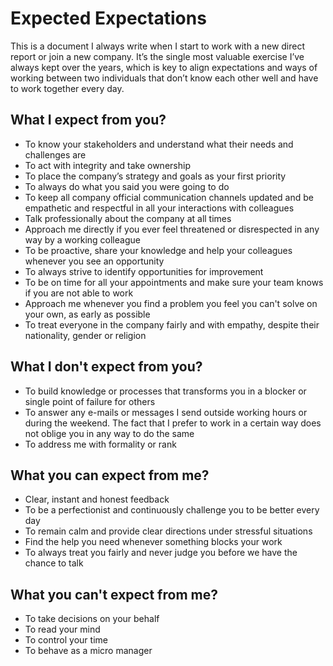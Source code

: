 # Expected Expectations

This is a document I always write when I start to work with a new direct report or join a new company. It’s the single most valuable exercise I’ve always kept over the years, which is key to align expectations and ways of working between two individuals that don’t know each other well and have to work together every day.

## What I expect from you?

- To know your stakeholders and understand what their needs and challenges are
- To act with integrity and take ownership
- To place the company’s strategy and goals as your first priority
- To always do what you said you were going to do
- To keep all company official communication channels updated and be empathetic and respectful in all your interactions with colleagues
- Talk professionally about the company at all times
- Approach me directly if you ever feel threatened or disrespected in any way by a working colleague
- To be proactive, share your knowledge and help your colleagues whenever you see an opportunity
- To always strive to identify opportunities for improvement
- To be on time for all your appointments and make sure your team knows if you are not able to work
- Approach me whenever you find a problem you feel you can't solve on your own, as early as possible
- To treat everyone in the company fairly and with empathy, despite their nationality, gender or religion

## What I don't expect from you?

- To build knowledge or processes that transforms you in a blocker or single point of failure for others
- To answer any e-mails or messages I send outside working hours or during the weekend. The fact that I prefer to work in a certain way does not oblige you in any way to do the same
- To address me with formality or rank

## What you can expect from me?

- Clear, instant and honest feedback
- To be a perfectionist and continuously challenge you to be better every day
- To remain calm and provide clear directions under stressful situations
- Find the help you need whenever something blocks your work
- To always treat you fairly and never judge you before we have the chance to talk

## What you can't expect from me?

- To take decisions on your behalf
- To read your mind
- To control your time 
- To behave as a micro manager
